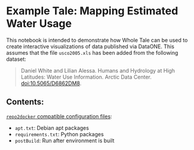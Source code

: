 # Example Tale: Mapping Estimated Water Usage


This notebook is intended to demonstrate how Whole Tale can be used to create interactive visualizations of data published via DataONE. This assumes that the file `usco2005.xls`  has been added from the following dataset: 

> Daniel White and Lilian Alessa. Humans and Hydrology at High Latitudes: Water Use Information. Arctic Data Center. [doi:10.5065/D6862DM8](doi:10.5065/D6862DM8).

## Contents:

[`repo2docker` compatible configuration files](https://repo2docker.readthedocs.io/en/latest/config_files.html):

* `apt.txt`: Debian apt packages
* `requirements.txt`: Python packages
* `postBuild`: Run after environment is built
